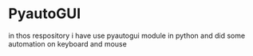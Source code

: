 # PyautoGUI
in thos respository i have use pyautogui module in python and did some automation on keyboard and mouse 
